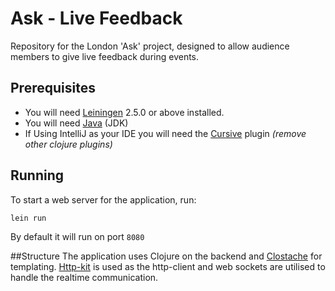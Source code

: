 # Ask - Live Feedback

Repository for the London 'Ask' project, designed to allow audience members to give live feedback during events.


## Prerequisites

* You will need [Leiningen][1] 2.5.0 or above installed.  
* You will need [Java][1] (JDK)  
* If Using IntelliJ as your IDE you will need the [Cursive][3] plugin  _(remove other clojure plugins)_

## Running

To start a web server for the application, run:

    lein run
    
By default it will run on port `8080`


##Structure
The application uses Clojure on the backend and [Clostache][4] for templating.
[Http-kit][5] is used as the http-client and web sockets are utilised to handle the realtime communication.
 

[1]: https://github.com/technomancy/leiningen
[2]: http://www.oracle.com/technetwork/java/javase/downloads/jdk7-downloads-1880260.html
[3]: https://cursiveclojure.com
[4]: https://github.com/fhd/clostache
[5]: http://http-kit.org
